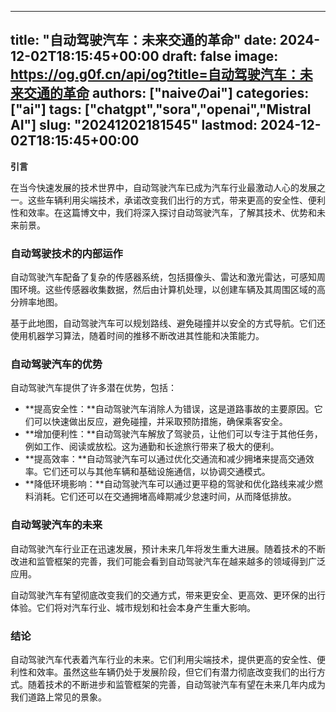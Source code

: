 
---
title: "自动驾驶汽车：未来交通的革命"
date: 2024-12-02T18:15:45+00:00
draft: false
image: https://og.g0f.cn/api/og?title=自动驾驶汽车：未来交通的革命
authors: ["naiveのai"]
categories: ["ai"]
tags: ["chatgpt","sora","openai","Mistral AI"]
slug: "20241202181545"
lastmod: 2024-12-02T18:15:45+00:00
---
**引言**

在当今快速发展的技术世界中，自动驾驶汽车已成为汽车行业最激动人心的发展之一。这些车辆利用尖端技术，承诺改变我们出行的方式，带来更高的安全性、便利性和效率。在这篇博文中，我们将深入探讨自动驾驶汽车，了解其技术、优势和未来前景。

### **自动驾驶技术的内部运作**

自动驾驶汽车配备了复杂的传感器系统，包括摄像头、雷达和激光雷达，可感知周围环境。这些传感器收集数据，然后由计算机处理，以创建车辆及其周围区域的高分辨率地图。

基于此地图，自动驾驶汽车可以规划路线、避免碰撞并以安全的方式导航。它们还使用机器学习算法，随着时间的推移不断改进其性能和决策能力。

### **自动驾驶汽车的优势**

自动驾驶汽车提供了许多潜在优势，包括：

- **提高安全性：**自动驾驶汽车消除人为错误，这是道路事故的主要原因。它们可以快速做出反应，避免碰撞，并采取预防措施，确保乘客安全。
- **增加便利性：**自动驾驶汽车解放了驾驶员，让他们可以专注于其他任务，例如工作、阅读或放松。这为通勤和长途旅行带来了极大的便利。
- **提高效率：**自动驾驶汽车可以通过优化交通流和减少拥堵来提高交通效率。它们还可以与其他车辆和基础设施通信，以协调交通模式。
- **降低环境影响：**自动驾驶汽车可以通过更平稳的驾驶和优化路线来减少燃料消耗。它们还可以在交通拥堵高峰期减少怠速时间，从而降低排放。

### **自动驾驶汽车的未来**

自动驾驶汽车行业正在迅速发展，预计未来几年将发生重大进展。随着技术的不断改进和监管框架的完善，我们可能会看到自动驾驶汽车在越来越多的领域得到广泛应用。

自动驾驶汽车有望彻底改变我们的交通方式，带来更安全、更高效、更环保的出行体验。它们将对汽车行业、城市规划和社会本身产生重大影响。

### **结论**

自动驾驶汽车代表着汽车行业的未来。它们利用尖端技术，提供更高的安全性、便利性和效率。虽然这些车辆仍处于发展阶段，但它们有潜力彻底改变我们的出行方式。随着技术的不断进步和监管框架的完善，自动驾驶汽车有望在未来几年内成为我们道路上常见的景象。